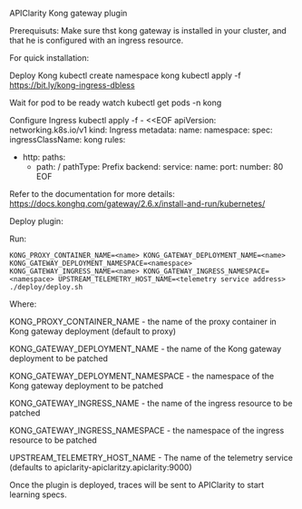 APIClarity Kong gateway plugin

Prerequisuts:
Make sure thst kong gateway is installed in your cluster, and that he is configured with an ingress resource.

For quick installation:

Deploy Kong
kubectl create namespace kong
kubectl apply -f https://bit.ly/kong-ingress-dbless

Wait for pod to be ready
watch kubectl get pods -n kong

Configure Ingress
kubectl apply -f - <<EOF
apiVersion: networking.k8s.io/v1
kind: Ingress
metadata:
  name: <name>
  namespace: <namespace>
spec:
  ingressClassName: kong
  rules:
  - http:
      paths:
      - path: /
        pathType: Prefix
        backend:
          service:
            name: <service-name>
            port:
              number: 80
EOF

Refer to the documentation for more details: https://docs.konghq.com/gateway/2.6.x/install-and-run/kubernetes/

  
Deploy plugin:
  
Run:
  
```shell
KONG_PROXY_CONTAINER_NAME=<name> KONG_GATEWAY_DEPLOYMENT_NAME=<name> KONG_GATEWAY_DEPLOYMENT_NAMESPACE=<namespace> KONG_GATEWAY_INGRESS_NAME=<name> KONG_GATEWAY_INGRESS_NAMESPACE=<namespace> UPSTREAM_TELEMETRY_HOST_NAME=<telemetry service address> ./deploy/deploy.sh
```

Where:

KONG_PROXY_CONTAINER_NAME - the name of the proxy container in Kong gateway deployment (default to proxy)

KONG_GATEWAY_DEPLOYMENT_NAME - the name of the Kong gateway deployment to be patched

KONG_GATEWAY_DEPLOYMENT_NAMESPACE - the namespace of the Kong gateway deployment to be patched

KONG_GATEWAY_INGRESS_NAME - the name of the ingress resource to be patched

KONG_GATEWAY_INGRESS_NAMESPACE - the namespace of the ingress resource to be patched

UPSTREAM_TELEMETRY_HOST_NAME - The name of the telemetry service (defaults to apiclarity-apiclaritzy.apiclarity:9000)

Once the plugin is deployed, traces will be sent to APIClarity to start learning specs.
  


